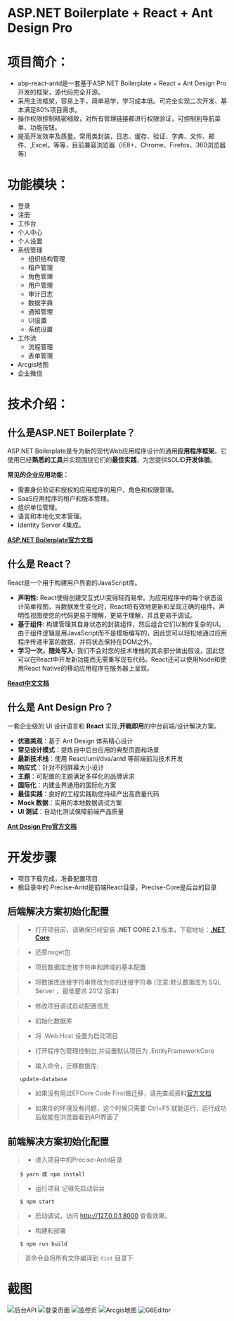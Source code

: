 ﻿# ASP.NET Boilerplate + React + Ant Design Pro

# 项目简介：

* abp-react-antd是一套基于ASP.NET Boilerplate + React + Ant Design Pro开发的框架，源代码完全开源。
* 采用主流框架，容易上手，简单易学，学习成本低。可完全实现二次开发、基本满足80%项目需求。
* 操作权限控制精密细致，对所有管理链接都进行权限验证，可控制到导航菜单、功能按钮。
* 提高开发效率及质量。常用类封装，日志、缓存、验证、字典、文件、邮件、,Excel。等等，目前兼容浏览器（IE8+、Chrome、Firefox、360浏览器等）

# 功能模块：

- 登录
- 注册
- 工作台
- 个人中心
- 个人设置
- 系统管理
  - 组织结构管理
  - 租户管理
  - 角色管理
  - 用户管理
  - 审计日志
  - 数据字典
  - 通知管理
  - UI设置
  - 系统设置
- 工作流
  - 流程管理
  - 表单管理
- Arcgis地图
- 企业微信

# 技术介绍：

## 什么是ASP.NET Boilerplate？

ASP.NET Boilerplate是专为新的现代Web应用程序设计的通用**应用程序框架**。它使用已经**熟悉的工具**并实现围绕它们的**最佳实践**，为您提供SOLID**开发体验**。

**常见的企业应用功能：**
* 需要身份验证和授权的应用程序的用户，角色和权限管理。
* SaaS应用程序的租户和版本管理。
* 组织单位管理。
* 语言和本地化文本管理。
* Identity Server 4集成。

<a href="https://aspnetboilerplate.com/Pages/Documents/Module-System" target="_blank">**ASP.NET Boilerplate官方文档**</a>

## 什么是 React？

React是一个用于构建用户界面的JavaScript库。

* **声明性:** React使得创建交互式UI变得轻而易举。为应用程序中的每个状态设计简单视图，当数据发生变化时，React将有效地更新和呈现正确的组件。声明性视图使您的代码更易于理解，更易于理解，并且更易于调试。
* **基于组件:** 构建管理其自身状态的封装组件，然后组合它们以制作复杂的UI。由于组件逻辑是用JavaScript而不是模板编写的，因此您可以轻松地通过应用程序传递丰富的数据，并将状态保持在DOM之外。
* **学习一次，随处写入:** 我们不会对您的技术堆栈的其余部分做出假设，因此您可以在React中开发新功能而无需重写现有代码。React还可以使用Node和使用React Native的移动应用程序在服务器上呈现。

<a href="https://react.docschina.org/docs/hello-world.html" target="_blank">**React中文文档**</a>

## 什么是 Ant Design Pro？

一套企业级的 UI 设计语言和 **React** 实现,**开箱即用**的中台前端/设计解决方案。
* **优雅美观**：基于 Ant Design 体系精心设计
* **常见设计模式**：提炼自中后台应用的典型页面和场景
* **最新技术栈**：使用 React/umi/dva/antd 等前端前沿技术开发
* **响应式**：针对不同屏幕大小设计
* **主题**：可配置的主题满足多样化的品牌诉求
* **国际化**：内建业界通用的国际化方案
* **最佳实践**：良好的工程实践助您持续产出高质量代码
* **Mock 数据**：实用的本地数据调试方案
* **UI 测试**：自动化测试保障前端产品质量

<a href="https://pro.ant.design/docs/getting-started-cn" target="_blank">**Ant Design Pro官方文档**</a>

# 开发步骤

* 项目下载完成，准备配置项目
* 根目录中的 Precise-Antd是前端React目录，Precise-Core是后台的目录

## 后端解决方案初始化配置
>* 打开项目前，请确保已经安装 **.NET CORE 2.1** 版本，下载地址：<a href="https://dotnet.microsoft.com/download/dotnet-core/2.1" target="_blank">**.NET Core**</a>

>* 还原nuget包

>* 项目数据库连接字符串和跨域的基本配置

>* 将数据库连接字符串修改为你的连接字符串 (注意:默认数据库为 SQL Server ，最低要求 2012 版本)

>* 修改项目调试启动配置信息

>* 初始化数据库

>* 将 .Web.Host 设置为启动项目

>* 打开程序包管理控制台,并设置默认项目为 .EntityFrameworkCore

>* 输入命令，迁移数据库: 
```
    update-database
```
>* 如果没有用过EFCore Code First做迁移，请先查阅资料<a href="https://docs.microsoft.com/zh-cn/ef/core/managing-schemas/migrations/" target="_blank">官方文档</a>

>* 如果你的环境没有问题，这个时候只需要 Ctrl+F5 就能运行，运行成功后就能在浏览器看到API界面了

## 前端解决方案初始化配置
>* 进入项目中的Precise-Antd目录
```
    $ yarn 或 npm install
```

>* 运行项目
>记得先启动后台
```
    $ npm start
```
>* 启动调试，访问  <a href="http://127.0.0.1:8000" target="_blank">http://127.0.0.1:8000</a> 查看效果。

>* 构建和部署
```
    $ npm run build
```
>该命令会将所有文件编译到 `dist` 目录下

# 截图
![后台API](https://github.com/zhang8043/abp-react-antd/blob/master/Precise-Antd/src/assets/rendering/1547774802.jpg)
![登录页面](https://github.com/zhang8043/abp-react-antd/blob/master/Precise-Antd/src/assets/rendering/1547775725.jpg)
![监控页](https://github.com/zhang8043/abp-react-antd/blob/master/Precise-Antd/src/assets/rendering/1547775726.jpg)
![Arcgis地图](https://github.com/zhang8043/abp-react-antd/blob/master/Precise-Antd/src/assets/rendering/1547775803.jpg)
![G6Editor](https://github.com/zhang8043/abp-react-antd/blob/master/Precise-Antd/src/assets/rendering/1547775926.jpg)
